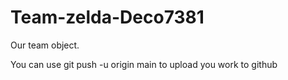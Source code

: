 # Team-zelda-Deco7381
Our team object.

You can use git push -u origin main to upload you work to github

